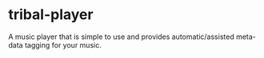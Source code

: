 # tribal-player
A music player that is simple to use and provides automatic/assisted meta-data tagging for your music. 
